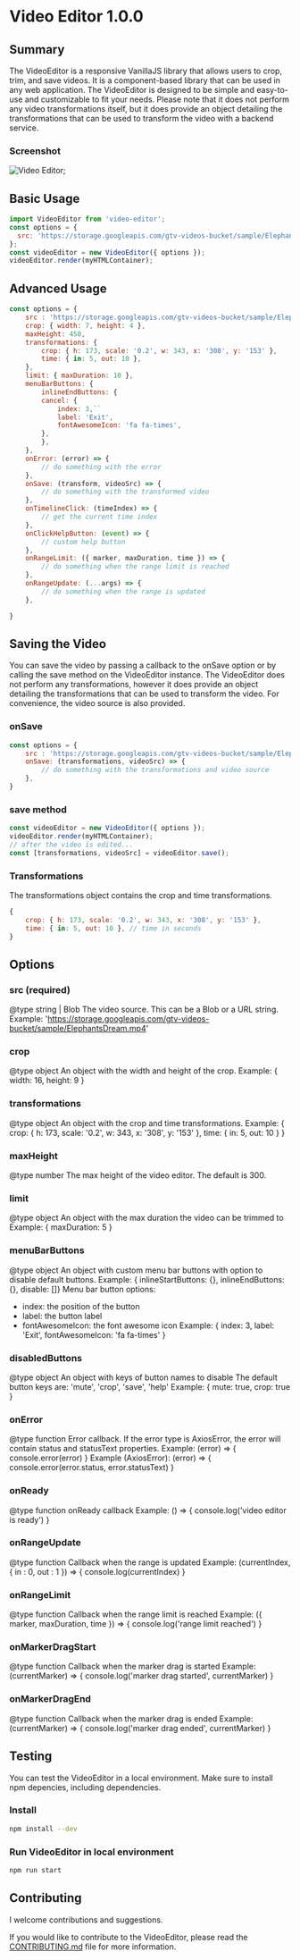 # Video Editor 1.0.0

## Summary

The VideoEditor is a responsive VanillaJS library that allows users to crop, trim, and save videos. It is a component-based library that can be used in any web application. The VideoEditor is designed to be simple and easy-to-use and customizable to fit your needs. Please note that it does not perform any video transformations itself, but it does provide an object detailing the transformations that can be used to transform the video with a backend service.

### Screenshot

![Video Editor](/video-editor.png);

## Basic Usage

```javascript
import VideoEditor from 'video-editor';
const options = {
  src: 'https://storage.googleapis.com/gtv-videos-bucket/sample/ElephantsDream.mp4',
};
const videoEditor = new VideoEditor({ options });
videoEditor.render(myHTMLContainer);
```

## Advanced Usage

```javascript
const options = {
    src : 'https://storage.googleapis.com/gtv-videos-bucket/sample/ElephantsDream.mp4';
    crop: { width: 7, height: 4 },
    maxHeight: 450,
    transformations: {
        crop: { h: 173, scale: '0.2', w: 343, x: '308', y: '153' },
        time: { in: 5, out: 10 },
    },
    limit: { maxDuration: 10 },
    menuBarButtons: {
        inlineEndButtons: {
        cancel: {
            index: 3,``
            label: 'Exit',
            fontAwesomeIcon: 'fa fa-times',
        },
        },
    },
    onError: (error) => {
        // do something with the error
    },
    onSave: (transform, videoSrc) => {
        // do something with the transformed video
    },
    onTimelineClick: (timeIndex) => {
        // get the current time index
    },
    onClickHelpButton: (event) => {
        // custom help button
    },
    onRangeLimit: ({ marker, maxDuration, time }) => {
        // do something when the range limit is reached
    },
    onRangeUpdate: (...args) => {
        // do something when the range is updated
    },

}
```

## Saving the Video

You can save the video by passing a callback to the onSave option or by calling the save method on the VideoEditor instance.
The VideoEditor does not perform any transformations, however it does provide an object detailing the transformations that can be used to transform the video. For convenience, the video source is also provided.

### onSave

```javascript
const options = {
    src : 'https://storage.googleapis.com/gtv-videos-bucket/sample/ElephantsDream.mp4';
    onSave: (transformations, videoSrc) => {
        // do something with the transformations and video source
    },
}
```

### save method

```javascript
const videoEditor = new VideoEditor({ options });
videoEditor.render(myHTMLContainer);
// after the video is edited...
const [transformations, videoSrc] = videoEditor.save();
```

### Transformations

The transformations object contains the crop and time transformations.

```javascript
{
    crop: { h: 173, scale: '0.2', w: 343, x: '308', y: '153' },
    time: { in: 5, out: 10 }, // time in seconds
}
```

## Options

### src (required)

@type string | Blob
The video source. This can be a Blob or a URL string.
Example: '<https://storage.googleapis.com/gtv-videos-bucket/sample/ElephantsDream.mp4>'

### crop

@type object
An object with the width and height of the crop.
Example: { width: 16, height: 9 }

### transformations

@type object
An object with the crop and time transformations.
Example: { crop: { h: 173, scale: '0.2', w: 343, x: '308', y: '153' }, time: { in: 5, out: 10 } }

### maxHeight

@type number
The max height of the video editor. The default is 300.

### limit

@type object
An object with the max duration the video can be trimmed to
Example: { maxDuration: 5 }

### menuBarButtons

@type object
An object with custom menu bar buttons with option to disable default buttons.
Example: { inlineStartButtons: {}, inlineEndButtons: {}, disable: []}
Menu bar button options:

- index: the position of the button
- label: the button label
- fontAwesomeIcon: the font awesome icon
  Example: { index: 3, label: 'Exit', fontAwesomeIcon: 'fa fa-times' }

### disabledButtons

@type object
An object with keys of button names to disable
The default button keys are: 'mute', 'crop', 'save', 'help'
Example: { mute: true, crop: true }

### onError

@type function
Error callback. If the error type is AxiosError, the error will contain
status and statusText properties.
Example: (error) => { console.error(error) }
Example (AxiosError): (error) => { console.error(error.status, error.statusText) }

### onReady

@type function
onReady callback
Example: () => { console.log('video editor is ready') }

### onRangeUpdate

@type function
Callback when the range is updated
Example: (currentIndex, { in : 0, out : 1 }) => { console.log(currentIndex) }

### onRangeLimit

@type function
Callback when the range limit is reached
Example: ({ marker, maxDuration, time }) => { console.log('range limit reached') }

### onMarkerDragStart

@type function
Callback when the marker drag is started
Example: (currentMarker) => { console.log('marker drag started', currentMarker) }

### onMarkerDragEnd

@type function
Callback when the marker drag is ended
Example: (currentMarker) => { console.log('marker drag ended', currentMarker) }

## Testing

You can test the VideoEditor in a local environment.
Make sure to install npm depencies, including dependencies.

### Install

```bash
npm install --dev
```

### Run VideoEditor in local environment

```bash
npm run start
```

## Contributing

I welcome contributions and suggestions.

If you would like to contribute to the VideoEditor, please read the [CONTRIBUTING.md](CONTRIBUTING.md) file for more information.
